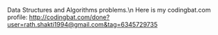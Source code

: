 Data Structures and Algorithms problems.\n
Here is my codingbat.com profile: http://codingbat.com/done?user=rath.shakti1994@gmail.com&tag=6345729735

